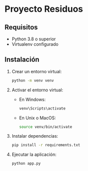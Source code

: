 # Proyecto Residuos

## Requisitos
- Python 3.8 o superior
- Virtualenv configurado

## Instalación
1. Crear un entorno virtual:
   ```bash
   python -m venv venv
   ```

2. Activar el entorno virtual:
   - En Windows:
     ```bash
     venv\Scripts\activate
     ```
   - En Unix o MacOS:
     ```bash
     source venv/bin/activate
     ```

3. Instalar dependencias:
   ```bash
   pip install -r requirements.txt
   ```

4. Ejecutar la aplicación:
   ```bash
   python app.py
   ```
